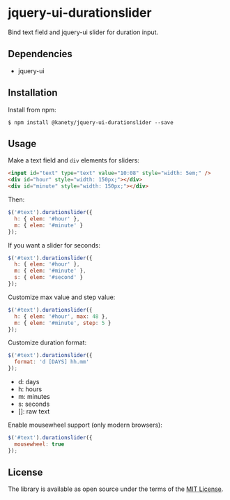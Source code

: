 # jquery-ui-durationslider

Bind text field and jquery-ui slider for duration input.

## Dependencies

* jquery-ui

## Installation

Install from npm:

    $ npm install @kanety/jquery-ui-durationslider --save

## Usage

Make a text field and `div` elements for sliders:

```html
<input id="text" type="text" value="10:08" style="width: 5em;" />
<div id="hour" style="width: 150px;"></div>
<div id="minute" style="width: 150px;"></div>
```

Then:

```javascript
$('#text').durationslider({
  h: { elem: '#hour' },
  m: { elem: '#minute' }
});
```

If you want a slider for seconds:

```javascript
$('#text').durationslider({
  h: { elem: '#hour' },
  m: { elem: '#minute' },
  s: { elem: '#second' }
});
```

Customize max value and step value:

```javascript
$('#text').durationslider({
  h: { elem: '#hour', max: 48 },
  m: { elem: '#minute', step: 5 }
});
```

Customize duration format:

```javascript
$('#text').durationslider({
  format: 'd [DAYS] hh.mm'
});
```

* d: days
* h: hours
* m: minutes
* s: seconds
* []: raw text

Enable mousewheel support (only modern browsers):

```javascript
$('#text').durationslider({
  mousewheel: true
});
```

## License

The library is available as open source under the terms of the [MIT License](http://opensource.org/licenses/MIT).
